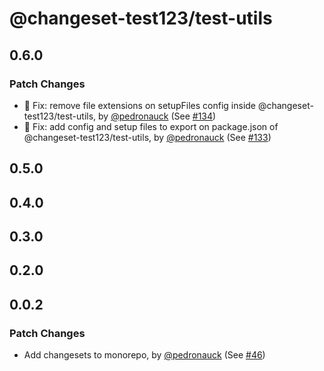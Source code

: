 # @changeset-test123/test-utils

## 0.6.0

### Patch Changes

- 🐞 Fix: remove file extensions on setupFiles config inside @changeset-test123/test-utils, by [@pedronauck](https://github.com/pedronauck) (See [#134](https://github.com/pedronauck/changeset-test/pull/134))
- 🐞 Fix: add config and setup files to export on package.json of @changeset-test123/test-utils, by [@pedronauck](https://github.com/pedronauck) (See [#133](https://github.com/pedronauck/changeset-test/pull/133))

## 0.5.0

## 0.4.0

## 0.3.0

## 0.2.0

## 0.0.2

### Patch Changes

- Add changesets to monorepo, by [@pedronauck](https://github.com/pedronauck) (See [#46](https://github.com/pedronauck/changeset-test/pull/46))

